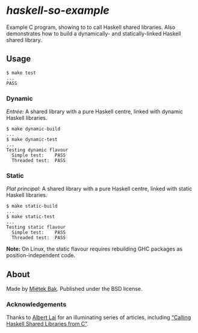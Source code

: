 _haskell-so-example_
====================

Example C program, showing to to call Haskell shared libraries.  Also demonstrates how to build a dynamically- and statically-linked Haskell shared library.


Usage
-----

```
$ make test
...
PASS
```


### Dynamic

*Entrée:*  A shared library with a pure Haskell centre, linked with dynamic Haskell libraries.

```
$ make dynamic-build
...
$ make dynamic-test
...
Testing dynamic flavour
  Simple test:    PASS
  Threaded test:  PASS
```


### Static

*Plat principal:*  A shared library with a pure Haskell centre, linked with static Haskell libraries.

```
$ make static-build
...
$ make static-test
...
Testing static flavour
  Simple test:    PASS
  Threaded test:  PASS
```

**Note:**  On Linux, the static flavour requires rebuilding GHC packages as position-independent code.


About
-----

Made by [Miëtek Bak](https://mietek.io/).  Published under the BSD license.


### Acknowledgements

Thanks to [Albert Lai](http://www.vex.net/~trebla/) for an illuminating series of articles, including [“Calling Haskell Shared Libraries from C”](http://www.vex.net/~trebla/haskell/so.xhtml).
